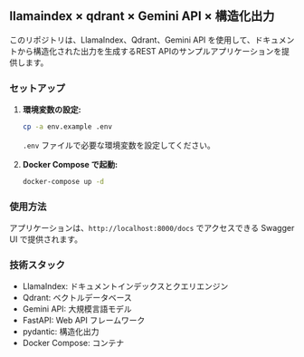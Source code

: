 ## llamaindex × qdrant × Gemini API × 構造化出力

このリポジトリは、LlamaIndex、Qdrant、Gemini API を使用して、ドキュメントから構造化された出力を生成するREST APIのサンプルアプリケーションを提供します。


### セットアップ

1. **環境変数の設定:**
   ```bash
   cp -a env.example .env 
   ```
   `.env` ファイルで必要な環境変数を設定してください。

2. **Docker Compose で起動:**
   ```bash
   docker-compose up -d
   ```


### 使用方法

アプリケーションは、`http://localhost:8000/docs` でアクセスできる Swagger UI で提供されます。


### 技術スタック

* LlamaIndex: ドキュメントインデックスとクエリエンジン
* Qdrant: ベクトルデータベース
* Gemini API: 大規模言語モデル
* FastAPI: Web API フレームワーク
* pydantic: 構造化出力
* Docker Compose: コンテナ

